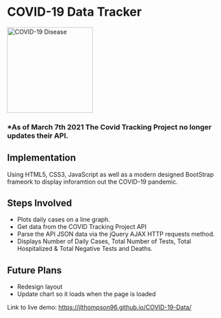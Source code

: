 # COVID-19 Data Tracker
<img src="https://cdn.pixabay.com/photo/2020/03/16/16/29/virus-4937553_960_720.jpg" alt="COVID-19 Disease" height="200px with=300px"/>

### *As of March 7th 2021 The Covid Tracking Project no longer updates their API.

## Implementation
Using HTML5, CSS3, JavaScript as well as a modern designed BootStrap frameork to display inforamtion out the COVID-19 pandemic.

## Steps Involved
* Plots daily cases on a line graph.
* Get data from the COVID Tracking Project API
* Parse the API JSON data via the jQuery AJAX HTTP requests method.
* Displays Number of Daily Cases, Total Number of Tests, Total Hospitalized & Total Negative Tests and Deaths.

## Future Plans
* Redesign layout
* Update chart so it loads when the page is loaded

Link to live demo: https://jlthompson96.github.io/COVID-19-Data/

<!--
Picture referenced from: https://pixabay.com/images/id-4937553/
